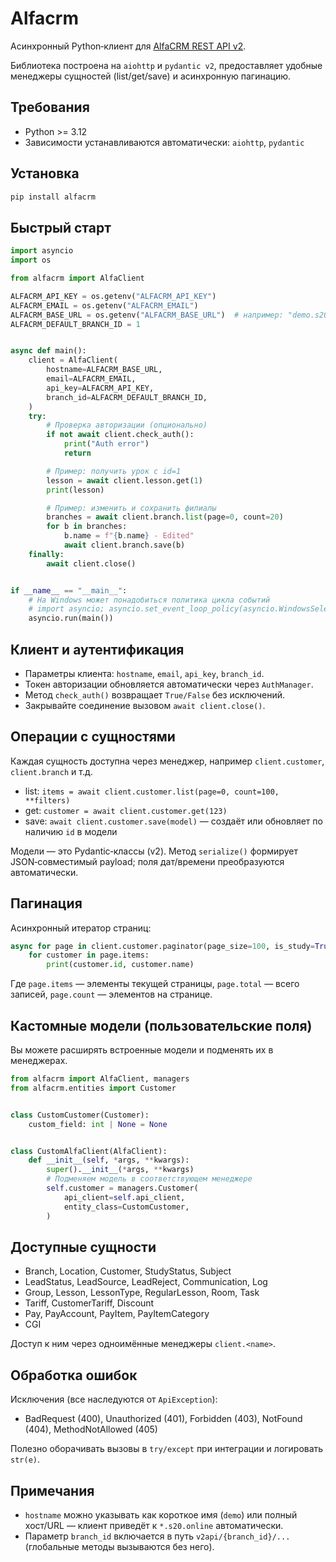 # Alfacrm

Асинхронный Python‑клиент для [AlfaCRM REST API v2](https://alfacrm.pro/knowledge/integration/api#googtrans(ru|null)).

Библиотека построена на `aiohttp` и `pydantic v2`, предоставляет удобные менеджеры сущностей (list/get/save) и асинхронную пагинацию.

## Требования

- Python >= 3.12
- Зависимости устанавливаются автоматически: `aiohttp`, `pydantic`

## Установка

```bash
pip install alfacrm
```

## Быстрый старт

```python
import asyncio
import os

from alfacrm import AlfaClient

ALFACRM_API_KEY = os.getenv("ALFACRM_API_KEY")
ALFACRM_EMAIL = os.getenv("ALFACRM_EMAIL")
ALFACRM_BASE_URL = os.getenv("ALFACRM_BASE_URL")  # например: "demo.s20.online" или полный URL
ALFACRM_DEFAULT_BRANCH_ID = 1


async def main():
    client = AlfaClient(
        hostname=ALFACRM_BASE_URL,
        email=ALFACRM_EMAIL,
        api_key=ALFACRM_API_KEY,
        branch_id=ALFACRM_DEFAULT_BRANCH_ID,
    )
    try:
        # Проверка авторизации (опционально)
        if not await client.check_auth():
            print("Auth error")
            return

        # Пример: получить урок с id=1
        lesson = await client.lesson.get(1)
        print(lesson)

        # Пример: изменить и сохранить филиалы
        branches = await client.branch.list(page=0, count=20)
        for b in branches:
            b.name = f"{b.name} - Edited"
            await client.branch.save(b)
    finally:
        await client.close()


if __name__ == "__main__":
    # На Windows может понадобиться политика цикла событий
    # import asyncio; asyncio.set_event_loop_policy(asyncio.WindowsSelectorEventLoopPolicy())
    asyncio.run(main())
```

## Клиент и аутентификация

- Параметры клиента: `hostname`, `email`, `api_key`, `branch_id`.
- Токен авторизации обновляется автоматически через `AuthManager`.
- Метод `check_auth()` возвращает `True/False` без исключений.
- Закрывайте соединение вызовом `await client.close()`.

## Операции с сущностями

Каждая сущность доступна через менеджер, например `client.customer`, `client.branch` и т.д.

- list: `items = await client.customer.list(page=0, count=100, **filters)`
- get: `customer = await client.customer.get(123)`
- save: `await client.customer.save(model)` — создаёт или обновляет по наличию `id` в модели

Модели — это Pydantic‑классы (v2). Метод `serialize()` формирует JSON‑совместимый payload; поля дат/времени преобразуются автоматически.

## Пагинация

Асинхронный итератор страниц:

```python
async for page in client.customer.paginator(page_size=100, is_study=True):
    for customer in page.items:
        print(customer.id, customer.name)
```

Где `page.items` — элементы текущей страницы, `page.total` — всего записей, `page.count` — элементов на странице.

## Кастомные модели (пользовательские поля)

Вы можете расширять встроенные модели и подменять их в менеджерах.

```python
from alfacrm import AlfaClient, managers
from alfacrm.entities import Customer


class CustomCustomer(Customer):
    custom_field: int | None = None


class CustomAlfaClient(AlfaClient):
    def __init__(self, *args, **kwargs):
        super().__init__(*args, **kwargs)
        # Подменяем модель в соответствующем менеджере
        self.customer = managers.Customer(
            api_client=self.api_client,
            entity_class=CustomCustomer,
        )
```

## Доступные сущности

- Branch, Location, Customer, StudyStatus, Subject
- LeadStatus, LeadSource, LeadReject, Communication, Log
- Group, Lesson, LessonType, RegularLesson, Room, Task
- Tariff, CustomerTariff, Discount
- Pay, PayAccount, PayItem, PayItemCategory
- CGI

Доступ к ним через одноимённые менеджеры `client.<name>`.

## Обработка ошибок

Исключения (все наследуются от `ApiException`):

- BadRequest (400), Unauthorized (401), Forbidden (403), NotFound (404), MethodNotAllowed (405)

Полезно оборачивать вызовы в `try/except` при интеграции и логировать `str(e)`.

## Примечания

- `hostname` можно указывать как короткое имя (`demo`) или полный хост/URL — клиент приведёт к `*.s20.online` автоматически.
- Параметр `branch_id` включается в путь `v2api/{branch_id}/...` (глобальные методы вызываются без него).
